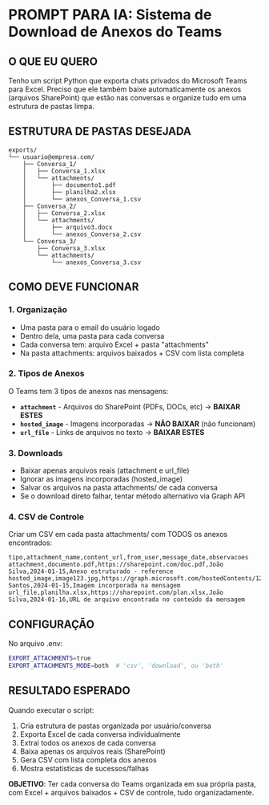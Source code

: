 # PROMPT PARA IA: Sistema de Download de Anexos do Teams

## O QUE EU QUERO
Tenho um script Python que exporta chats privados do Microsoft Teams para Excel. Preciso que ele também baixe automaticamente os anexos (arquivos SharePoint) que estão nas conversas e organize tudo em uma estrutura de pastas limpa.

## ESTRUTURA DE PASTAS DESEJADA
```
exports/
└── usuario@empresa.com/
    ├── Conversa_1/
    │   ├── Conversa_1.xlsx
    │   └── attachments/
    │       ├── documento1.pdf
    │       ├── planilha2.xlsx
    │       └── anexos_Conversa_1.csv
    ├── Conversa_2/
    │   ├── Conversa_2.xlsx
    │   └── attachments/
    │       ├── arquivo3.docx
    │       └── anexos_Conversa_2.csv
    └── Conversa_3/
        ├── Conversa_3.xlsx
        └── attachments/
            └── anexos_Conversa_3.csv
```

## COMO DEVE FUNCIONAR

### 1. Organização
- Uma pasta para o email do usuário logado
- Dentro dela, uma pasta para cada conversa 
- Cada conversa tem: arquivo Excel + pasta "attachments"
- Na pasta attachments: arquivos baixados + CSV com lista completa

### 2. Tipos de Anexos
O Teams tem 3 tipos de anexos nas mensagens:
- **`attachment`** - Arquivos do SharePoint (PDFs, DOCs, etc) → **BAIXAR ESTES**
- **`hosted_image`** - Imagens incorporadas → **NÃO BAIXAR** (não funcionam)
- **`url_file`** - Links de arquivos no texto → **BAIXAR ESTES**

### 3. Downloads
- Baixar apenas arquivos reais (attachment e url_file)
- Ignorar as imagens incorporadas (hosted_image)
- Salvar os arquivos na pasta attachments/ de cada conversa
- Se o download direto falhar, tentar método alternativo via Graph API

### 4. CSV de Controle
Criar um CSV em cada pasta attachments/ com TODOS os anexos encontrados:
```csv
tipo,attachment_name,content_url,from_user,message_date,observacoes
attachment,documento.pdf,https://sharepoint.com/doc.pdf,João Silva,2024-01-15,Anexo estruturado - reference
hosted_image,image123.jpg,https://graph.microsoft.com/hostedContents/123,Maria Santos,2024-01-15,Imagem incorporada na mensagem
url_file,planilha.xlsx,https://sharepoint.com/plan.xlsx,João Silva,2024-01-16,URL de arquivo encontrada no conteúdo da mensagem
```

## CONFIGURAÇÃO
No arquivo .env:
```bash
EXPORT_ATTACHMENTS=true
EXPORT_ATTACHMENTS_MODE=both  # 'csv', 'download', ou 'both'
```

## RESULTADO ESPERADO
Quando executar o script:
1. Cria estrutura de pastas organizada por usuário/conversa
2. Exporta Excel de cada conversa individualmente  
3. Extrai todos os anexos de cada conversa
4. Baixa apenas os arquivos reais (SharePoint)
5. Gera CSV com lista completa dos anexos
6. Mostra estatísticas de sucessos/falhas

**OBJETIVO**: Ter cada conversa do Teams organizada em sua própria pasta, com Excel + arquivos baixados + CSV de controle, tudo organizadamente.